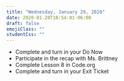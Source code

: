 ```yaml
---
title: "Wednesday, January 29, 2020"
date: 2020-01-28T16:54:01-06:00
draft: false
emojiClass: ""
studentCss: ""
---
```


- Complete and turn in your Do Now
- Participate in the recap with Ms. Brittney
- Complete Lesson 8 in Code.org
- Complete and turn in your Exit Ticket